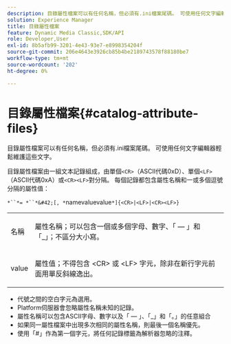 ```yaml
---
description: 目錄屬性檔案可以有任何名稱，但必須有.ini檔案尾碼。 可使用任何文字編輯器輕鬆維護這些文字。
solution: Experience Manager
title: 目錄屬性檔案
feature: Dynamic Media Classic,SDK/API
role: Developer,User
exl-id: 8b5afb99-3201-4e43-93e7-e8998354204f
source-git-commit: 206e4643e3926cb85b4be2189743578f88180be7
workflow-type: tm+mt
source-wordcount: '202'
ht-degree: 0%

---
```


# 目錄屬性檔案{#catalog-attribute-files}

目錄屬性檔案可以有任何名稱，但必須有.ini檔案尾碼。 可使用任何文字編輯器輕鬆維護這些文字。

目錄屬性檔案由一組文本記錄組成，由單個`<CR>`（ASCII代碼0xD）、單個`<LF>`（ASCII代碼0xA）或`<CR><LF>`對分隔。 每個記錄都包含屬性名稱和一或多個逗號分隔的屬性值：

`*``*= *``*&#42;[, *`namevaluevalue`*]{<CR>|<LF>|<CR><LF>}`

<table id="simpletable_8454AD549FDA421BA1469CDA44132773"> 
 <tr class="strow"> 
  <td class="stentry"> <p> <span class="codeph"> <span class="varname"> 名稱  </span> </span> </p> </td> 
  <td class="stentry"> <p>屬性名稱；可以包含一個或多個字母、數字、「 — 」和「_」；不區分大小寫。 </p> </td> 
 </tr> 
 <tr class="strow"> 
  <td class="stentry"> <p> <span class="codeph"> <span class="varname"> value  </span> </span> </p> </td> 
  <td class="stentry"> <p>屬性值；不得包含<span class="codeph"> &lt;CR&gt; </span>或<span class="codeph"> &lt;LF&gt; </span>字元，除非在新行字元前面用單反斜線逸出。 </p> </td> 
 </tr> 
</table>

* 代號之間的空白字元為選用。
* Platform伺服器會忽略屬性名稱未知的記錄。
* 屬性名稱可以包含ASCII字母、數字以及「 — 」、「_」和「。」的任意組合
* 如果同一屬性檔案中出現多次相同的屬性名稱，則最後一個名稱優先。
* 使用「#」作為第一個字元，將任何記錄標籤為解析器忽略的注釋。
